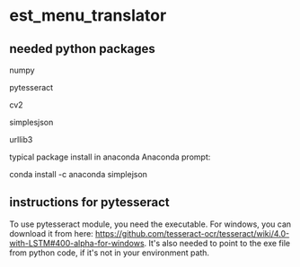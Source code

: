 # est_menu_translator

## needed python packages

numpy

pytesseract

cv2

simplesjson

urllib3

typical package install in anaconda
Anaconda prompt:

conda install -c anaconda simplejson

## instructions for pytesseract

To use pytesseract module, you need the executable. For windows, you can download it from here: https://github.com/tesseract-ocr/tesseract/wiki/4.0-with-LSTM#400-alpha-for-windows.
It's also needed to point to the exe file from python code, if it's not in your environment path.